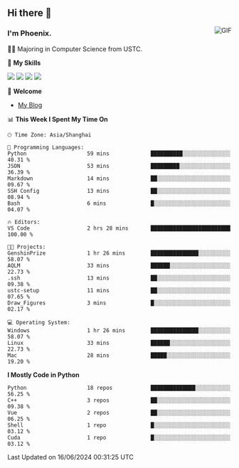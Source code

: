 ## Hi there 👋
<img align="right" alt="GIF" src="https://raw.githubusercontent.com/JoeyBling/JoeyBling/master/pic/pusheencode.gif" />

### I'm Phoenix.

👨‍🎓 Majoring in Computer Science from USTC.

🌟 **My Skills**

![](https://img.shields.io/badge/-Python-3e74a2?style=flat-square&logo=Python&logoColor=fff)
![](https://img.shields.io/badge/-C++-9f62a5?style=flat&logo=cplusplus&logoColor=white)
![](https://img.shields.io/badge/-Linux-185886?style=flat-square&logo=Linux&logoColor=fff)
![](https://img.shields.io/badge/-Rust-ff4136?style=flat-square&logo=Rust&logoColor=fff)

💬 **Welcome**

- [My Blog](https://ysy-phoenix.github.io/)

<!--START_SECTION:waka-->
📊 **This Week I Spent My Time On** 

```text
🕑︎ Time Zone: Asia/Shanghai

💬 Programming Languages: 
Python                   59 mins             ██████████░░░░░░░░░░░░░░░   40.31 % 
JSON                     53 mins             █████████░░░░░░░░░░░░░░░░   36.39 % 
Markdown                 14 mins             ██░░░░░░░░░░░░░░░░░░░░░░░   09.67 % 
SSH Config               13 mins             ██░░░░░░░░░░░░░░░░░░░░░░░   08.94 % 
Bash                     6 mins              █░░░░░░░░░░░░░░░░░░░░░░░░   04.07 % 

🔥 Editors: 
VS Code                  2 hrs 28 mins       █████████████████████████   100.00 % 

🐱‍💻 Projects: 
GenshinPrize             1 hr 26 mins        ███████████████░░░░░░░░░░   58.07 % 
AQLM                     33 mins             ██████░░░░░░░░░░░░░░░░░░░   22.73 % 
.ssh                     13 mins             ██░░░░░░░░░░░░░░░░░░░░░░░   09.38 % 
ustc-setup               11 mins             ██░░░░░░░░░░░░░░░░░░░░░░░   07.65 % 
Draw_Figures             3 mins              █░░░░░░░░░░░░░░░░░░░░░░░░   02.17 % 

💻 Operating System: 
Windows                  1 hr 26 mins        ███████████████░░░░░░░░░░   58.07 % 
Linux                    33 mins             ██████░░░░░░░░░░░░░░░░░░░   22.73 % 
Mac                      28 mins             █████░░░░░░░░░░░░░░░░░░░░   19.20 % 
```

**I Mostly Code in Python** 

```text
Python                   18 repos            ██████████████░░░░░░░░░░░   56.25 % 
C++                      3 repos             ██░░░░░░░░░░░░░░░░░░░░░░░   09.38 % 
Vue                      2 repos             ██░░░░░░░░░░░░░░░░░░░░░░░   06.25 % 
Shell                    1 repo              █░░░░░░░░░░░░░░░░░░░░░░░░   03.12 % 
Cuda                     1 repo              █░░░░░░░░░░░░░░░░░░░░░░░░   03.12 % 
```




 Last Updated on 16/06/2024 00:31:25 UTC
<!--END_SECTION:waka-->

<!--
**ysy-phoenix/ysy-phoenix** is a ✨ _special_ ✨ repository because its `README.md` (this file) appears on your GitHub profile.

Here are some ideas to get you started:

- 🔭 I’m currently working on ...
- 🌱 I’m currently learning ...
- 👯 I’m looking to collaborate on ...
- 🤔 I’m looking for help with ...
- 💬 Ask me about ...
- 📫 How to reach me: ...
- 😄 Pronouns: ...
- ⚡ Fun fact: ...
-->
